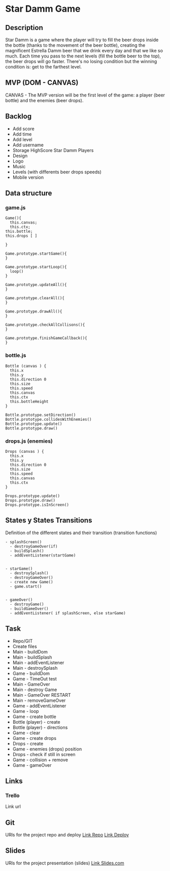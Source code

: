 # Star Damm Game


## Description

Star Damm is a game where the player will try to fill the beer drops inside the bottle (thanks to the movement of the beer bottle), creating the magnificent Estrella Damm beer that we drink every day and that we like so much. Each time you pass to the next levels (fill the bottle beer to the top), the beer drops will go faster. There's no losing condition but the winning condition is: get to the farthest level.


## MVP (DOM - CANVAS)

CANVAS - The MVP version will be the first level of the game: a player (beer bottle) and the enemies (beer drops).


## Backlog

- Add score
- Add time
- Add level
- Add username
- Storage HighScore Star Damm Players
- Design
- Logo
- Music
- Levels (with differents beer drops speeds)
- Mobile version


## Data structure

### game.js

```
Game(){
  this.canvas;
  this.ctx;
this.bottle;
this.drops [ ]

}

Game.prototype.startGame(){
}

Game.prototype.startLoop(){
  loop()
}

Game.prototype.updateAll(){
}

Game.prototype.clearAll(){
}

Game.prototype.drawAll(){
}

Game.prototype.checkAllCollisons(){
}

Game.prototype.finishGameCallback(){
}
```


### bottle.js

```
Bottle (canvas ) {
  this.x
  this.y
  this.direction 0
  this.size
  this.speed
  this.canvas
  this.ctx
  this.bottleHeight
}

Bottle.prototype.setDirection()
Bottle.prototype.collidesWithEnemies() 
Bottle.prototype.update()
Bottle.prototype.draw()
```


### drops.js  (enemies)

```
Drops (canvas ) {
  this.x
  this.y
  this.direction 0
  this.size
  this.speed
  this.canvas
  this.ctx
}

Drops.prototype.update()
Drops.prototype.draw()
Drops.prototype.isInScreen()
```


## States y States Transitions

Definition of the different states and their transition (transition functions)

```
- splashScreen()
  - destroyGameOver(if)
  - buildSplash()
  - addEventListener(startGame)
  
  
- starGame()
  - destroySplash()
  - destroyGameOver()
  - create new Game()
  - game.start()
  
  
- gameOver()
  - destroyGame()
  - buildGameOver()
  - addEventListener( if splashScreen, else starGame)
```


## Task

- Repo/GIT
- Create files
- Main - buildDom
- Main - buildSplash
- Main - addEventListener
- Main - destroySplash
- Game - buildDom
- Game - TimeOut test
- Main - GameOver
- Main - destroy Game
- Main - GameOver RESTART
- Main - removeGameOver
- Game - addEventListener
- Game - loop
- Game - create bottle
- Bottle (player) - create
- Bottle (player) - directions
- Game - clear
- Game - create drops
- Drops - create
- Game - enemies (drops) position
- Drops - check if still in screen
- Game - collision + remove
- Game - gameOver


## Links

### Trello

Link url

## Git

URls for the project repo and deploy 
[Link Repo](https://github.com/Alejodaudie/Star-Damm-Game)
[Link Deploy]()

## Slides

URls for the project presentation (slides) 
[Link Slides.com](http://slides.com)
